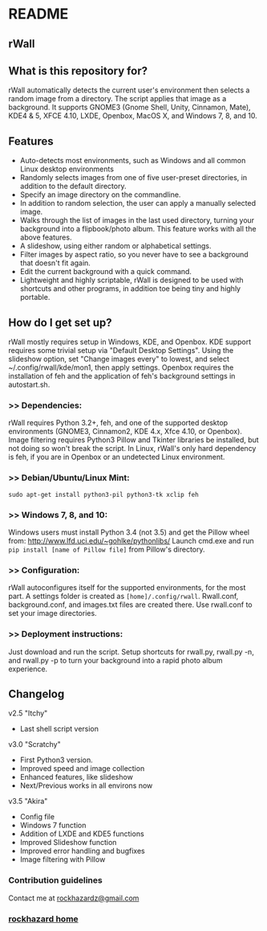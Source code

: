 # README #

## rWall ##

## What is this repository for? ##

rWall automatically detects the current user's environment then selects a random image from a directory.  The script applies that image as a background. It supports GNOME3 (Gnome Shell, Unity, Cinnamon, Mate), KDE4 & 5, XFCE 4.10, LXDE, Openbox, MacOS X, and Windows 7, 8, and 10.

## Features ##

* Auto-detects most environments, such as Windows and all common Linux desktop environments
* Randomly selects images from one of five user-preset directories, in addition to the default directory.
* Specify an image directory on the commandline.
* In addition to random selection, the user can apply a manually selected image.
* Walks through the list of images in the last used directory, turning your background into a flipbook/photo album.  This feature works with all the above features.
* A slideshow, using either random or alphabetical settings.
* Filter images by aspect ratio, so you never have to see a background that doesn't fit again.
* Edit the current background with a quick command.
* Lightweight and highly scriptable, rWall is designed to be used with shortcuts and other programs, in addition toe being tiny and highly portable.

## How do I get set up? ##

rWall mostly requires setup in Windows, KDE, and Openbox. KDE support requires some trivial setup via "Default Desktop Settings". Using the slideshow option, set "Change images every" to lowest, and select ~/.config/rwall/kde/mon1, then apply settings.  Openbox requires the installation of feh and the application of feh's background settings in autostart.sh.
### >> Dependencies: 
rWall requires Python 3.2+, feh, and one of the supported desktop environments (GNOME3, Cinnamon2, KDE 4.x, Xfce 4.10, or Openbox).  Image filtering requires Python3 Pillow and Tkinter libraries be installed, but not doing so won't break the script.  In Linux, rWall's only hard dependency is feh, if you are in Openbox or an undetected Linux environment.
### >> Debian/Ubuntu/Linux Mint: 
`sudo apt-get install python3-pil python3-tk xclip feh`
### >> Windows 7, 8, and 10: 
Windows users must install Python 3.4 (not 3.5) and get the Pillow wheel from: http://www.lfd.uci.edu/~gohlke/pythonlibs/
Launch cmd.exe and run `pip install [name of Pillow file]` from Pillow's
directory.
### >> Configuration: 
rWall autoconfigures itself for the supported environments, for the most part.  A settings folder is created as `[home]/.config/rwall`.  Rwall.conf, background.conf, and images.txt files are created there. Use rwall.conf to set your image directories.
### >> Deployment instructions: 
Just download and run the script.  Setup shortcuts for rwall.py, rwall.py -n, and rwall.py -p to turn your background into a rapid photo album experience.

## Changelog ##

v2.5 "Itchy"

* Last shell script version

v3.0 "Scratchy"

* First Python3 version.
* Improved speed and image collection
* Enhanced features, like slideshow
* Next/Previous works in all environs now

v3.5 "Akira"

* Config file
* Windows 7 function
* Addition of LXDE and KDE5 functions
* Improved Slideshow function
* Improved error handling and bugfixes
* Image filtering with Pillow

### Contribution guidelines ###

Contact me at rockhazardz@gmail.com

### [rockhazard home](https://rockhazard.github.io/index.html)
